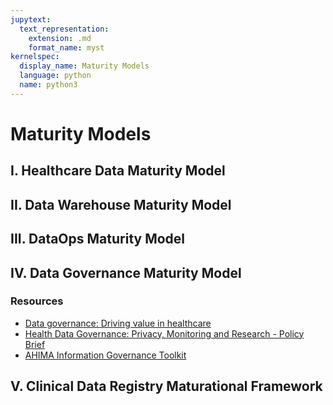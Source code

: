 ```yaml
---
jupytext:
  text_representation:
    extension: .md
    format_name: myst
kernelspec:
  display_name: Maturity Models
  language: python
  name: python3
---
```


# Maturity Models #

## I. Healthcare Data Maturity Model ##

## II. Data Warehouse Maturity Model ##

## III. DataOps Maturity Model ##

## IV. Data Governance Maturity Model ##
### Resources ###
- [Data governance: Driving value in healthcare](https://assets.kpmg/content/dam/kpmg/xx/pdf/2018/06/data-governance-driving-value-in-health.PDF)
- [Health Data Governance: Privacy, Monitoring and Research - Policy Brief](https://www.oecd.org/health/health-systems/Health-Data-Governance-Policy-Brief.pdf) 
- [AHIMA Information Governance Toolkit](https://www.mahima.org/wp-content/uploads/AHIMA_Info_Gov_ToolKit-1.0.pdf)

## V. Clinical Data Registry Maturational Framework ##
